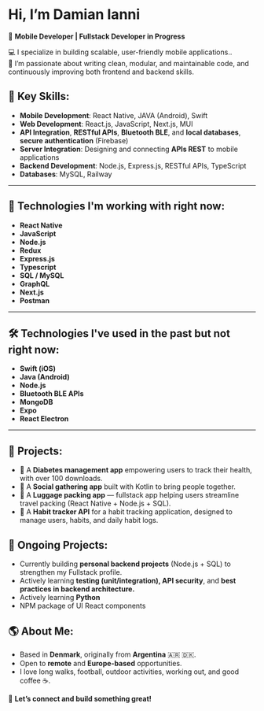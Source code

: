 # Hi, I’m Damian Ianni 

🎯 **Mobile Developer | Fullstack Developer in Progress**  

💻 I specialize in building scalable, user-friendly mobile applications..  
🚀 I’m passionate about writing clean, modular, and maintainable code, and continuously improving both frontend and backend skills.

## 🌟 Key Skills:
- **Mobile Development**: React Native, JAVA (Android), Swift  
- **Web Development**: React.js, JavaScript, Next.js, MUI  
- **API Integration**, **RESTful APIs**, **Bluetooth BLE**, and **local databases**, **secure authentication** (Firebase)
- **Server Integration**: Designing and connecting **APIs REST** to mobile applications
- **Backend Development**: Node.js, Express.js, RESTful APIs, TypeScript
- **Databases**: MySQL, Railway

---

## 🚀 Technologies I'm working with right now:
- **React Native**  
- **JavaScript**
- **Node.js**
- **Redux**
- **Express.js**
- **Typescript**
- **SQL / MySQL**
- **GraphQL**
- **Next.js**
- **Postman**

---

## 🛠️ Technologies I've used in the past but not right now:
- **Swift (iOS)**
- **Java (Android)**  
- **Node.js**  
- **Bluetooth BLE APIs**  
- **MongoDB**
- **Expo**
- **React Electron**

---

## 🚀 Projects:
- 🌟 A **Diabetes management app** empowering users to track their health, with over 100 downloads.
- 🌟 A **Social gathering app** built with Kotlin to bring people together.
- 🌟 A **Luggage packing app** — fullstack app helping users streamline travel packing (React Native + Node.js + SQL).
- 🌟 A **Habit tracker API** for a habit tracking application, designed to manage users, habits, and daily habit logs.

## 🚧 Ongoing Projects:
- Currently building **personal backend projects** (Node.js + SQL) to strengthen my Fullstack profile.
- Actively learning **testing (unit/integration), API security**, and **best practices in backend architecture.**
- Actively learning **Python**
- NPM package of UI React components

## 🌎 About Me:
- Based in **Denmark**, originally from **Argentina** 🇦🇷 🇩🇰.
- Open to **remote** and **Europe-based** opportunities.
- I love long walks, football, outdoor activities, working out, and good coffee ☕.  

💬 **Let’s connect and build something great!**
